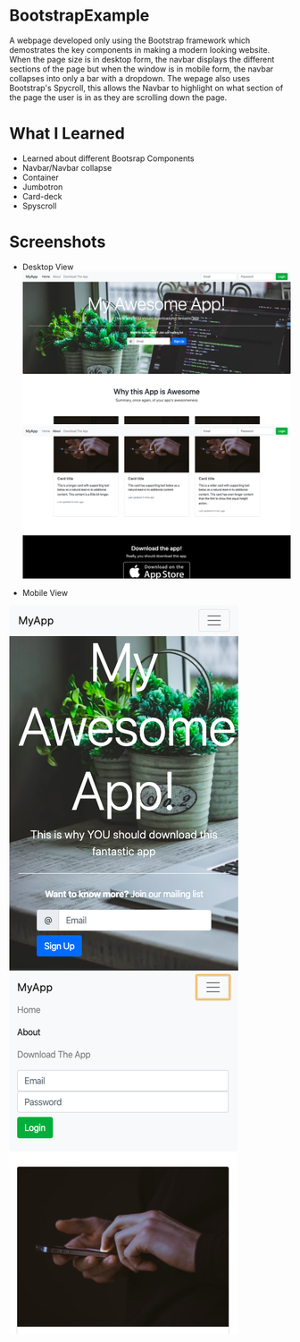 # BootstrapExample
A webpage developed only using the Bootstrap framework which demostrates the key components in making a modern looking website. When the page size is in desktop form, the navbar displays the different sections of the page but when the window is in mobile form, the navbar collapses into only a bar with a dropdown. The wepage also uses Bootstrap's Spycroll, this allows the Navbar to highlight on what section of the page the user is in as they are scrolling down the page.

# What I Learned
* Learned about different Bootsrap Components
* Navbar/Navbar collapse
* Container
* Jumbotron
* Card-deck
* Spyscroll

# Screenshots
* Desktop View
![](images/screenshot-1.png)
![](images/screenshot-2.png)

* Mobile View

![](images/screenshot-3.png)
![](images/screenshot-4.png)
